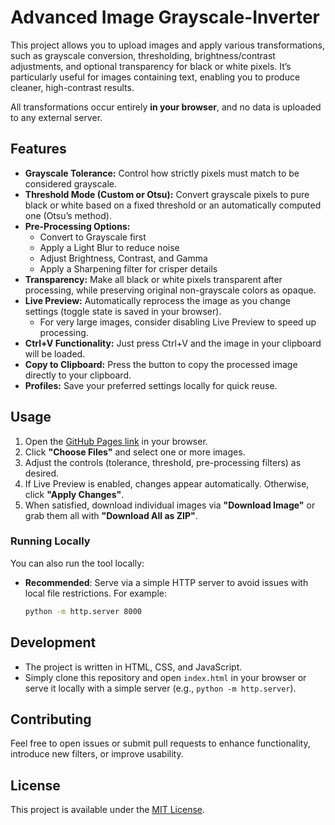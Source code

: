 # Advanced Image Grayscale-Inverter

This project allows you to upload images and apply various transformations, such as grayscale conversion, thresholding, brightness/contrast adjustments, and optional transparency for black or white pixels. It’s particularly useful for images containing text, enabling you to produce cleaner, high-contrast results.

All transformations occur entirely **in your browser**, and no data is uploaded to any external server.

## Features
- **Grayscale Tolerance:** Control how strictly pixels must match to be considered grayscale.
- **Threshold Mode (Custom or Otsu):** Convert grayscale pixels to pure black or white based on a fixed threshold or an automatically computed one (Otsu’s method).
- **Pre-Processing Options:**  
  - Convert to Grayscale first  
  - Apply a Light Blur to reduce noise  
  - Adjust Brightness, Contrast, and Gamma  
  - Apply a Sharpening filter for crisper details
- **Transparency:** Make all black or white pixels transparent after processing, while preserving original non-grayscale colors as opaque.
- **Live Preview:** Automatically reprocess the image as you change settings (toggle state is saved in your browser).  
  - For very large images, consider disabling Live Preview to speed up processing.
- **Ctrl+V Functionality:** Just press Ctrl+V and the image in your clipboard will be loaded.
- **Copy to Clipboard:** Press the button to copy the processed image directly to your clipboard.
- **Profiles:** Save your preferred settings locally for quick reuse.

## Usage
1. Open the [GitHub Pages link](https://Cr4nkyBobbyHD.github.io/Image-Grayscale-Inverter/) in your browser.
2. Click **"Choose Files"** and select one or more images.
3. Adjust the controls (tolerance, threshold, pre-processing filters) as desired.
4. If Live Preview is enabled, changes appear automatically. Otherwise, click **"Apply Changes"**.
5. When satisfied, download individual images via **"Download Image"** or grab them all with **"Download All as ZIP"**.

### Running Locally
You can also run the tool locally:
- **Recommended**: Serve via a simple HTTP server to avoid issues with local file restrictions. For example:
  ```bash
  python -m http.server 8000

## Development
- The project is written in HTML, CSS, and JavaScript.
- Simply clone this repository and open `index.html` in your browser or serve it locally with a simple server (e.g., `python -m http.server`).

## Contributing
Feel free to open issues or submit pull requests to enhance functionality, introduce new filters, or improve usability.

## License
This project is available under the [MIT License](LICENSE).

